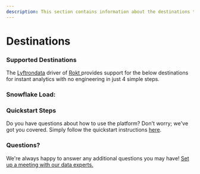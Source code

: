 ```yaml
---
description: This section contains information about the destinations that Rokt  supports.
---
```


# Destinations

### Supported Destinations

The [Lyftrondata](https://www.lyftrondata.com/) driver of [Rokt ](../rokt-/None/)provides support for the below destinations for instant analytics with no engineering in just 4 simple steps.

### Snowflake Load:

### Quickstart Steps

Do you have questions about how to use the platform? Don't worry; we've got you covered. Simply follow the quickstart instructions [here](./).

### Questions? <a href="#questions" id="questions"></a>

We're always happy to answer any additional questions you may have! [Set up a meeting with our data experts.](https://www.lyftrondata.com/book-a-meeting/)
